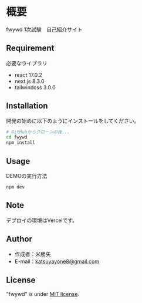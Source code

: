 # 概要

fwywd 1次試験　自己紹介サイト

## Requirement

必要なライブラリ

- react 17.0.2
- next.js 8.3.0
- tailwindcss 3.0.0

## Installation

開発の始めに以下のようにインストールをしてください。

```bash
# GitHubからクローンの後...
cd fwywd
npm install
```

## Usage

DEMOの実行方法

```bash
npm dev
```

## Note

デプロイの環境はVercelです。

## Author

- 作成者：米勝矢
- E-mail：katsuyayone8@gmail.com

## License

"fwywd" is under [MIT license](https://en.wikipedia.org/wiki/MIT_License).